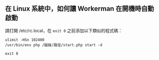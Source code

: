 ## 在 Linux 系統中，如何讓 Workerman 在開機時自動啟動

請打開 /etc/rc.local，在 ```exit 0``` 之前添加以下類似的程式碼：

```shell
ulimit -HSn 102400
/usr/bin/env php /磁碟/路徑/start.php start -d

exit 0
```
